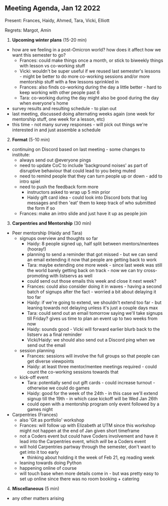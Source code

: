 ## Meeting Agenda, Jan 12 2022

Present: Frances, Haidy, Ahmed, Tara, Vicki, Elliott

Regrets: Margot, Amin

1. **Upcoming winter plans** (15-20 min)

- how are we feeling in a post-Omicron world? how does it affect how we want this semester to go? 
    - Frances: could make things once a month, or stick to biweekly things with lesson vs co-working stuff
    - Vicki: wouldn't be super useful if we reused last semester's lessons - might be better to do more co-working sessions and/or more mentorship stuff with a few lessons sprinkled in
    - Frances: also finds co-working during the day a little better - hard to keep working with other people past 6
    - Tara: co-working during the day might also be good during the day when everyone's home
- survey results and resulting schedule - to plan out
- last meeting, discussed doing alternating weeks again (one week for mentorship stuff, one week for a lesson, etc) 
- this time - not many survey responses - will pick out things we're interested in and just assemble a schedule


2. **Format** (5-10 min)

- continuing on Discord based on last meeting - some changes to institute:
    - always send out @everyone pings
    - need to update CoC to include 'background noises' as part of disruptive behaviour that could lead to you being muted
    - need to remind people that they can turn people up or down - add to intro spiel
    - need to push the feedback form more
        - instructors asked to wrap up 5 min prior
        - Haidy gift card idea - could look into Discord bots that log messages and then 'eat' them to keep track of who submitted the form if so
    - Frances: make an intro slide and just have it up as people join

3. **Carpentries and Mentorship** (30 min)

- Peer mentorship (Haidy and Tara)
    - signups overview and thoughts so far
        - Haidy: 8 people signed up, half split between mentors/mentees (hooray!)
        - planning to send a reminder that got missed - but we can send an email extending it now that people are getting back to work
        - Tara: maybe extending one more week - since last week was still the world barely getting back on track - now we can try cross-promoting with listservs as well
        - could send out those emails this week and close it next week? 
        - Frances: could also consider doing it in waves - having a second batch of signups after the fact - worried a bit about delaying it too far
        - Haidy: if we're going to extend, we shouldn't extend too far - but leaning towards not delaying unless it's just a couple days max
        - Tara: could send out an email tomorrow saying we'll take signups till Friday? gives us time to plan an event up to two weeks from now
        - Haidy: sounds good - Vicki will forward earlier blurb back to the listserv as a final reminder
        - Vicki/Haidy: we should also send out a Discord ping when we send out the email
    - session planning
        - Frances: sessions will involve the full groups so that people can get diverse viewpoints
        - Haidy: at least three mentor/mentee meetings required - could count the co-working sessions towards that 
    - kick-off event
        - Tara: potentially send out gift cards - could increase turnout - otherwise we could do games
        - Haidy: good for the week of the 24th - in this case we'll extend signup till the 19th - in which case kickoff will be Wed Jan 26th
        - could open with a mentorship program only event followed by a games night
- Carpentries (Frances)
    - also 'Git as portfolio' workshop
    - Frances: will follow up with Elizabeth at UTM since this workshop might not happen at the end of Jan given short timeframe
    - not a Coders event but could have Coders involvement and have it lead into the Carpentries event, which _will_ be a Coders event
    - will hold Carpentries partway through the semester, don't want to get into it too early
        - thinking about holding it the week of Feb 21, eg reading week
    - leaning towards doing Python 
    - happening online of course
    - will touch base when more details come in - but was pretty easy to set up online since there was no room booking + catering

4. **Miscellaneous** (5 min)

- any other matters arising
